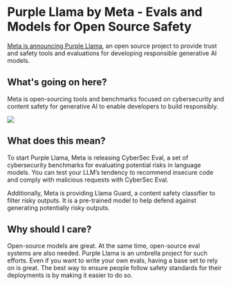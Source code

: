 # Purple Llama by Meta - Evals and Models for Open Source Safety

[Meta is announcing Purple Llama](https://ai.meta.com/blog/purple-llama-open-trust-safety-generative-ai/?utm_source=bensbites\&utm_medium=referral\&utm_campaign=purple-llama-by-meta-evals-and-models-for-open-source-safety), an open source project to provide trust and safety tools and evaluations for developing responsible generative AI models.

## What's going on here?

Meta is open-sourcing tools and benchmarks focused on cybersecurity and content safety for generative AI to enable developers to build responsibly.

![](https://media.beehiiv.com/cdn-cgi/image/fit=scale-down,format=auto,onerror=redirect,quality=80/uploads/asset/file/4f84e0f4-5fc2-4b00-99b3-c38778928185/image.png?t=1702036142)

## What does this mean?

To start Purple Llama, Meta is releasing CyberSec Eval, a set of cybersecurity benchmarks for evaluating potential risks in language models. You can test your LLM’s tendency to recommend insecure code and comply with malicious requests with CyberSec Eval.

Additionally, Meta is providing Llama Guard, a content safety classifier to filter risky outputs. It is a pre-trained model to help defend against generating potentially risky outputs.

## Why should I care?

Open-source models are great. At the same time, open-source eval systems are also needed. Purple Llama is an umbrella project for such efforts. Even if you want to write your own evals, having a base set to rely on is great. The best way to ensure people follow safety standards for their deployments is by making it easier to do so.
